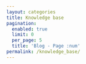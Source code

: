 ```yaml
---
layout: categories
title: Knowledge base
pagination:
  enabled: true
  limit: 0
  per_page: 5
  title: 'Blog - Page :num'
permalink: /knowledge_base/
---
```

